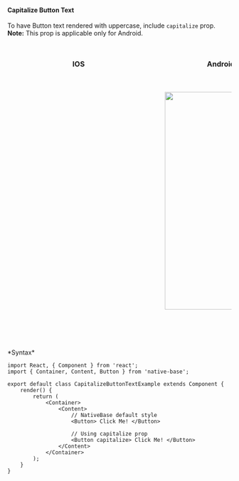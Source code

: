 #### Capitalize Button Text

To have Button text rendered with uppercase, include <code>capitalize</code> prop.<br />
**Note:** This prop is applicable only for Android.

<br />
    <table>
      <thead>
        <tr style="border-style: hidden">
          <th style="border-style: hidden; padding-right: 34px;">IOS</th>
          <th style="padding-right: 140px;">Android</th>
        </tr>
      </thead>
      <thead>
        <tr style="border-style: hidden">
          <th style="border-style: hidden"><div style="background: url(../../assets/iphone.png) no-repeat; padding: 63px 20px 100px 18px; width: 292px"><img src="{{('../../assets/ios/components/capitalize-button-text.png')}}" alt="" /></div></th>
          <th><div style="background: url(../../assets/android.png) no-repeat; padding: 45px 118px 68px 0px; background-size: 292px 576px;"><img height="490px" width="266px" src="{{('../../assets/android/components/capitalize-button-text.png')}}" alt="" /></div></th>
        </tr>
      </thead>
    </table>
*Syntax*

<pre class="line-numbers"><code class="language-jsx">import React, { Component } from 'react';
import { Container, Content, Button } from 'native-base';
​
export default class CapitalizeButtonTextExample extends Component {
    render() {
        return (
            &lt;Container>
                &lt;Content>
                    // NativeBase default style
                    &lt;Button> Click Me! &lt;/Button>

                    // Using capitalize prop
                    &lt;Button capitalize> Click Me! &lt;/Button>
                &lt;/Content>
            &lt;/Container>
        );
    }
}</code></pre>
